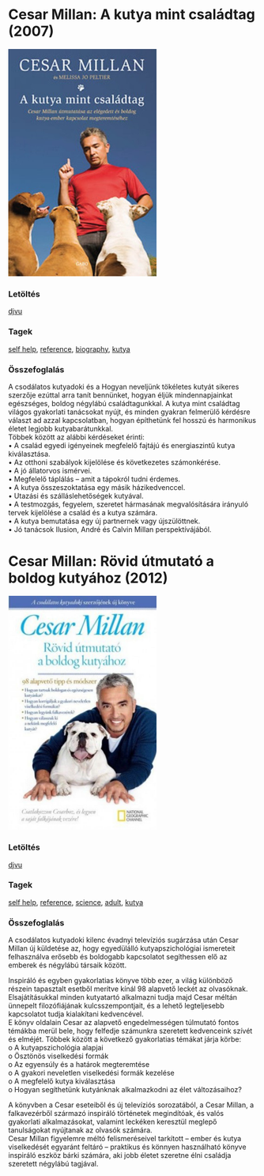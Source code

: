 # <a name="id_2">Cesar Millan: A kutya mint családtag (2007)</a>
<img src="https://github.com/BercziSandor/calibre_lib/raw/main/libs/kutya/Cesar%20Millan/A%20kutya%20mint%20csaladtag%20%282%29/cover.jpg" alt="cover" width="300"/>

### Letöltés
[djvu](https://github.com/BercziSandor/calibre_lib/raw/main/libs/kutya/Cesar%20Millan/A%20kutya%20mint%20csaladtag%20%282%29/A%20kutya%20mint%20csaladtag%20-%20Cesar%20Millan.djvu)

### Tagek
[self help](https://github.com/berczisandor/calibre_lib/blob/main/libs/main/_tags/self%20help.md), [reference](https://github.com/berczisandor/calibre_lib/blob/main/libs/main/_tags/reference.md), [biography](https://github.com/berczisandor/calibre_lib/blob/main/libs/main/_tags/biography.md), [kutya](https://github.com/berczisandor/calibre_lib/blob/main/libs/main/_tags/kutya.md)

### Összefoglalás
<div>
<p>A csodálatos kutyadoki és a Hogyan neveljünk tökéletes kutyát sikeres szerzője ezúttal arra tanít bennünket, hogyan éljük mindennapjainkat egészséges, boldog négylábú családtagunkkal. A kutya mint családtag világos gyakorlati tanácsokat nyújt, és minden gyakran felmerülő kérdésre választ ad azzal kapcsolatban, hogyan építhetünk fel hosszú és harmonikus életet legjobb kutyabarátunkkal.<br>Többek között az alábbi kérdéseket érinti:<br>• A család egyedi igényeinek megfelelő fajtájú és energiaszintű kutya kiválasztása.<br>• Az otthoni szabályok kijelölése és következetes számonkérése.<br>• A jó állatorvos ismérvei.<br>• Megfelelő táplálás – amit a tápokról tudni érdemes.<br>• A kutya összeszoktatása egy másik házikedvenccel.<br>• Utazási és szálláslehetőségek kutyával.<br>• A testmozgás, fegyelem, szeretet hármasának megvalósítására irányuló tervek kijelölése a család és a kutya számára.<br>• A kutya bemutatása egy új partnernek vagy újszülöttnek.<br>• Jó tanácsok Ilusion, André és Calvin Millan perspektívájából.</p></div>


# <a name="id_3">Cesar Millan: Rövid útmutató a boldog kutyához (2012)</a>
<img src="https://github.com/BercziSandor/calibre_lib/raw/main/libs/kutya/Cesar%20Millan/Rovid%20utmutato%20a%20boldog%20kutyahoz%20%283%29/cover.jpg" alt="cover" width="300"/>

### Letöltés
[djvu](https://github.com/BercziSandor/calibre_lib/raw/main/libs/kutya/Cesar%20Millan/Rovid%20utmutato%20a%20boldog%20kutyahoz%20%283%29/Rovid%20utmutato%20a%20boldog%20kutyaho%20-%20Cesar%20Millan.djvu)

### Tagek
[self help](https://github.com/berczisandor/calibre_lib/blob/main/libs/main/_tags/self%20help.md), [reference](https://github.com/berczisandor/calibre_lib/blob/main/libs/main/_tags/reference.md), [science](https://github.com/berczisandor/calibre_lib/blob/main/libs/main/_tags/science.md), [adult](https://github.com/berczisandor/calibre_lib/blob/main/libs/main/_tags/adult.md), [kutya](https://github.com/berczisandor/calibre_lib/blob/main/libs/main/_tags/kutya.md)

### Összefoglalás
<div>
<p>A csodálatos kutyadoki kilenc évadnyi televíziós sugárzása után Cesar Millan új küldetése az, hogy egyedülálló kutyapszichológiai ismereteit felhasználva erősebb és boldogabb kapcsolatot segíthessen elő az emberek és négylábú társaik között. </p>
<p>Inspiráló és egyben gyakorlatias könyve több ezer, a világ különböző részein tapasztalt esetből merítve kínál 98 alapvető leckét az olvasóknak. Elsajátításukkal minden kutyatartó alkalmazni tudja majd Cesar méltán ünnepelt filozófiájának kulcsszempontjait, és a lehető legteljesebb kapcsolatot tudja kialakítani kedvencével.<br>E könyv oldalain Cesar az alapvető engedelmességen túlmutató fontos témákba merül bele, hogy felfedje számunkra szeretett kedvenceink szívét és elméjét. Többek között a következő gyakorlatias témákat járja körbe:<br>o A kutyapszichológia alapjai<br>o Ösztönös viselkedési formák<br>o Az egyensúly és a határok megteremtése<br>o A gyakori neveletlen viselkedési formák kezelése<br>o A megfelelő kutya kiválasztása<br>o Hogyan segíthetünk kutyánknak alkalmazkodni az élet változásaihoz? </p>
<p>A könyvben a Cesar eseteiből és új televíziós sorozatából, a Cesar Millan, a falkavezérből származó inspiráló történetek megindítóak, és valós gyakorlati alkalmazásokat, valamint leckéken keresztül meglepő tanulságokat nyújtanak az olvasók számára.<br>Cesar Millan figyelemre méltó felismeréseivel tarkított – ember és kutya viselkedését egyaránt feltáró – praktikus és könnyen használható könyve inspiráló eszköz bárki számára, aki jobb életet szeretne élni családja szeretett négylábú tagjával.</p></div>


